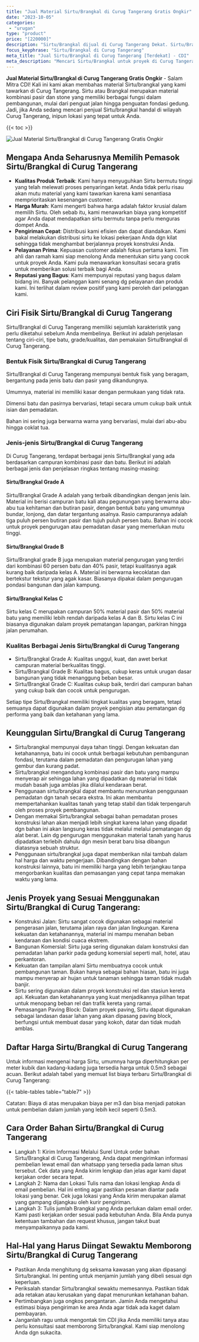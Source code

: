 ```yaml
---
title: "Jual Material Sirtu/Brangkal di Curug Tangerang Gratis Ongkir"
date: "2023-10-05"
categories:
 - "urugan"
type: "product"
price: "[220000]"
description: "Sirtu/Brangkal dijual di Curug Tangerang Dekat. Sirtu/Brangkal ini sering dipakai dalam proyek konstruksi sebagai bahan urukan yang padat dan awet. Silakan hubungi kami untuk informasi lebih lanjut."
focus_keyphrase: "Sirtu/Brangkal di Curug Tangerang"
meta_title: "Jual Sirtu/Brangkal di Curug Tangerang [Terdekat] - CDI"
meta_description: "Mencari Sirtu/Brangkal untuk proyek di Curug Tangerang? Kami memiliki Sirtu/Brangkal berkualitas untuk bahan urukan. Raih penawaran terbaik sekarang."
---
```


**Jual Material Sirtu/Brangkal di Curug Tangerang Gratis Ongkir** - Salam Mitra CDI! Kali ini kami akan membahas material Sirtu/brangkal yang kami tawarkan di Curug Tangerang. Sirtu atau Brangkal merupakan material kombinasi pasir dan stone yang memiliki berbagai fungsi dalam pembangunan, mulai dari penguat jalan hingga penguatan fondasi gedung. Jadi, jika Anda sedang mencari penjual Sirtu/brangkal handal di wilayah Curug Tangerang, inipun lokasi yang tepat untuk Anda.

{{< toc >}}

![Jual Material Sirtu/Brangkal di Curug Tangerang Gratis Ongkir](/images/urugan/sirtu-urug-17.jpg)

## Mengapa Anda Seharusnya Memilih Pemasok Sirtu/Brangkal di Curug Tangerang

*   **Kualitas Produk Terbaik**: Kami hanya menyuguhkan Sirtu bermutu tinggi yang telah melewati proses penyaringan ketat. Anda tidak perlu risau akan mutu material yang kami tawarkan karena kami senantiasa memprioritaskan kesenangan customer.
*   **Harga Murah**: Kami mengerti bahwa harga adalah faktor krusial dalam memilih Sirtu. Oleh sebab itu, kami menawarkan biaya yang kompetitif agar Anda dapat mendapatkan sirtu bermutu tanpa perlu menguras dompet Anda.
*   **Pengiriman Cepat**: Distribusi kami efisien dan dapat diandalkan. Kami bakal melakukan distribusi sirtu ke lokasi pekerjaan Anda dgn kilat sehingga tidak menghambat berjalannya proyek konstruksi Anda.
*   **Pelayanan Prima**: Kepuasan customer adalah fokus pertama kami. Tim ahli dan ramah kami siap menolong Anda menentukan sirtu yang cocok untuk proyek Anda. Kami pula menawarkan konsultasi secara gratis untuk memberikan solusi terbaik bagi Anda.
*   **Reputasi yang Bagus**: Kami mempunyai reputasi yang bagus dalam bidang ini. Banyak pelanggan kami senang dg pelayanan dan produk kami. Ini terlihat dalam review positif yang kami peroleh dari pelanggan kami.

## Ciri Fisik Sirtu/Brangkal di Curug Tangerang

Sirtu/Brangkal di Curug Tangerang memiliki sejumlah karakteristik yang perlu diketahui sebelum Anda membelinya. Berikut ini adalah penjelasan tentang ciri-ciri, tipe batu, grade/kualitas, dan pemakaian Sirtu/Brangkal di Curug Tangerang.

### Bentuk Fisik Sirtu/Brangkal di Curug Tangerang

Sirtu/Brangkal di Curug Tangerang mempunyai bentuk fisik yang beragam, bergantung pada jenis batu dan pasir yang dikandungnya.

Umumnya, material ini memiliki kasar dengan permukaan yang tidak rata.

Dimensi batu dan pasirnya bervariasi, tetapi secara umum cukup baik untuk isian dan pemadatan.

Bahan ini sering juga berwarna warna yang bervariasi, mulai dari abu-abu hingga coklat tua.

### Jenis-jenis Sirtu/Brangkal di Curug Tangerang

Di Curug Tangerang, terdapat berbagai jenis Sirtu/Brangkal yang ada berdasarkan campuran kombinasi pasir dan batu. Berikut ini adalah berbagai jenis dan penjelasan ringkas tentang masing-masing:

#### Sirtu/Brangkal Grade A

Sirtu/Brangkal Grade A adalah yang terbaik dibandingkan dengan jenis lain. Material ini berisi campuran batu kali atau pegunungan yang berwarna abu-abu tua kehitaman dan butiran pasir, dengan bentuk batu yang umumnya bundar, lonjong, dan datar tergantung asalnya. Rasio campurannya adalah tiga puluh persen butiran pasir dan tujuh puluh persen batu. Bahan ini cocok untuk proyek pengurugan atau pemadatan dasar yang memerlukan mutu tinggi.

#### Sirtu/Brangkal Grade B

Sirtu/Brangkal grade B juga merupakan material pengurugan yang terdiri dari kombinasi 60 persen batu dan 40% pasir, tetapi kualitasnya agak kurang baik daripada kelas A. Material ini berwarna kecoklatan dan bertekstur tekstur yang agak kasar. Biasanya dipakai dalam pengurugan pondasi bangunan dan jalan kampung.

#### Sirtu/Brangkal Kelas C

Sirtu kelas C merupakan campuran 50% material pasir dan 50% material batu yang memiliki lebih rendah daripada kelas A dan B. Sirtu kelas C ini biasanya digunakan dalam proyek pematangan lapangan, parkiran hingga jalan perumahan.

### Kualitas Berbagai Jenis Sirtu/Brangkal di Curug Tangerang

*   Sirtu/Brangkal Grade A: Kualitas unggul, kuat, dan awet berkat campuran material berkualitas tinggi.
*   Sirtu/Brangkal Grade B: Kualitas bagus, cukup keras untuk urugan dasar bangunan yang tidak menanggung beban besar.
*   Sirtu/Brangkal Grade C: Kualitas cukup baik, terdiri dari campuran bahan yang cukup baik dan cocok untuk pengurugan.

Setiap tipe Sirtu/Brangkal memiliki tingkat kualitas yang beragam, tetapi semuanya dapat digunakan dalam proyek pengisian atau pematangan dg performa yang baik dan ketahanan yang lama.

## Keunggulan Sirtu/Brangkal di Curug Tangerang

*   Sirtu/brangkal mempunyai daya tahan tinggi. Dengan kekuatan dan ketahanannya, batu ini cocok untuk berbagai kebutuhan pembangunan fondasi, terutama dalam pemadatan dan pengurugan lahan yang gembur dan kurang padat.
*   Sirtu/brangkal mengandung kombinasi pasir dan batu yang mampu menyerap air sehingga lahan yang dipadatkan dg material ini tidak mudah basah juga amblas jika dilalui kendaraan berat.
*   Penggunaan sirtu/brangkal dapat membantu menurunkan penggunaan pemadatan dgn tanah secara ekstra. Ini akan membantu mempertahankan kualitas tanah yang tetap stabil dan tidak terpengaruh oleh proses proyek pembangunan.
*   Dengan memakai Sirtu/brangkal sebagai bahan pemadatan proses konstruksi lahan akan menjadi lebih singkat karena lahan yang dipadat dgn bahan ini akan langsung keras tidak melalui melalui pematangan dg alat berat. Lain dg pengurugan menggunakan material tanah yang harus dipadatkan terlebih dahulu dgn mesin berat baru bisa dibangun diatasnya sebuah struktur.
*   Penggunaan sirtu/brangkal juga dapat memberikan nilai tambah dalam hal harga dan waktu pengerjaan. Dibandingkan dengan bahan konstruksi lainnya, batu ini memiliki harga yang lebih terjangkau tanpa mengorbankan kualitas dan pemasangan yang cepat tanpa memakan waktu yang lama.

## Jenis Proyek yang Sesuai Menggunakan Sirtu/Brangkal di Curug Tangerang:

*   Konstruksi Jalan: Sirtu sangat cocok digunakan sebagai material pengerasan jalan, terutama jalan raya dan jalan lingkungan. Karena kekuatan dan ketahanannya, material ini mampu menahan beban kendaraan dan kondisi cuaca ekstrem.
*   Bangunan Komersial: Sirtu juga sering digunakan dalam konstruksi dan pemadatan lahan parkir pada gedung komersial seperti mall, hotel, atau perkantoran.
*   Kekuatan dan tampilan alami Sirtu membuatnya cocok untuk pembangunan taman. Bukan hanya sebagai bahan hiasan, batu ini juga mampu menyerap air hujan untuk tanaman sehingga taman tidak mudah banjir.
*   Sirtu sering digunakan dalam proyek konstruksi rel dan stasiun kereta api. Kekuatan dan ketahanannya yang kuat menjadikannya pilihan tepat untuk menopang beban rel dan trafik kereta yang ramai.
*   Pemasangan Paving Block: Dalam proyek paving, Sirtu dapat digunakan sebagai landasan dasar lahan yang akan dipasang paving block, berfungsi untuk membuat dasar yang kokoh, datar dan tidak mudah amblas.

## Daftar Harga Sirtu/Brangkal di Curug Tangerang

Untuk informasi mengenai harga Sirtu, umumnya harga diperhitungkan per meter kubik dan kadang-kadang juga tersedia harga untuk 0.5m3 sebagai acuan. Berikut adalah tabel yang memuat list biaya terbaru Sirtu/Brangkal di Curug Tangerang:

{{< table-tables table="table7" >}}

Catatan: Biaya di atas merupakan biaya per m3 dan bisa menjadi patokan untuk pembelian dalam jumlah yang lebih kecil seperti 0.5m3.

## Cara Order Bahan Sirtu/Brangkal di Curug Tangerang

*   Langkah 1: Kirim Informasi Melalui Surel
Untuk order bahan Sirtu/Brangkal di Curug Tangerang, Anda dapat mengirimkan informasi pembelian lewat email dan whatsapp yang tersedia pada laman situs tersebut. Cek data yang Anda kirim lengkap dan jelas agar kami dapat kerjakan order secara tepat.
*   Langkah 2: Nama dan Lokasi
Tulis nama dan lokasi lengkap Anda di email pembelian. Hal ini enting agar pastikan pesanan diantar pada lokasi yang benar. Cek juga lokasi yang Anda kirim merupakan alamat yang gampang dijangkau oleh kurir pengiriman.
*   Langkah 3: Tulis jumlah Brangkal yang Anda perlukan dalam email order. Kami pasti kerjakan order sesuai pada kebutuhan Anda. Bila Anda punya ketentuan tambahan dan request khusus, jangan takut buat menyampaikannya pada kami.
## Hal-Hal yang Harus Diingat Sewaktu Memborong Sirtu/Brangkal di Curug Tangerang

*   Pastikan Anda menghitung dg seksama kawasan yang akan dipasangi Sirtu/brangkal. Ini penting untuk menjamin jumlah yang dibeli sesuai dgn keperluan.
*   Periksalah standar Sirtu/brangkal sewaktu memesannya. Pastikan tidak ada retakan atau kerusakan yang dapat menurunkan ketahanan bahan.
*   Pertimbangkan juga ongkos pengantaran. Jamin Anda mengetahui estimasi biaya pengiriman ke area Anda agar tidak ada kaget dalam pembayaran.
*   Janganlah ragu untuk mengontak tim CDI jika Anda memiliki tanya atau perlu konsultasi saat memborong Sirtu/brangkal. Kami siap menolong Anda dgn sukacita.